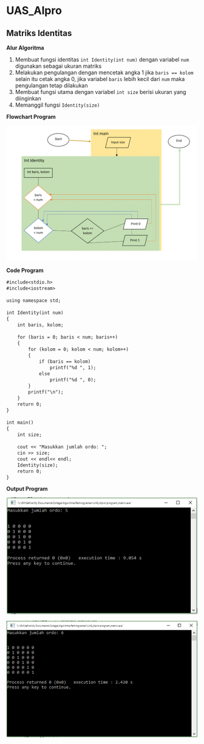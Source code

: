 # UAS_Alpro


## Matriks Identitas

**Alur Algoritma**
1. Membuat fungsi identitas `int Identity(int num)` dengan variabel `num` digunakan sebagai ukuran matriks
2. Melakukan pengulangan dengan mencetak angka 1 jika `baris == kolom` selain itu cetak angka 0, jika variabel `baris` lebih kecil dari `num` maka pengulangan tetap dilakukan
3. Membuat fungsi utama dengan variabel `int size` berisi ukuran yang diinginkan
4. Memanggil fungsi `Identity(size)`

**Flowchart Program**

![flowchart](https://github.com/rumiumi/UAS_Alpro/blob/master/screenshot/flowchart.png)

**Code Program**
```
#include<stdio.h>
#include<iostream>

using namespace std;

int Identity(int num)
{
    int baris, kolom;

    for (baris = 0; baris < num; baris++)
    {
        for (kolom = 0; kolom < num; kolom++)
        {
            if (baris == kolom)
                printf("%d ", 1);
            else
                printf("%d ", 0);
        }
        printf("\n");
    }
    return 0;
}

int main()
{
    int size;

    cout << "Masukkan jumlah ordo: ";
    cin >> size;
    cout << endl<< endl;
    Identity(size);
    return 0;
}

```

**Output Program**

![output01](https://github.com/rumiumi/UAS_Alpro/blob/master/screenshot/output01.PNG)

![output02](https://github.com/rumiumi/UAS_Alpro/blob/master/screenshot/output02.PNG)
